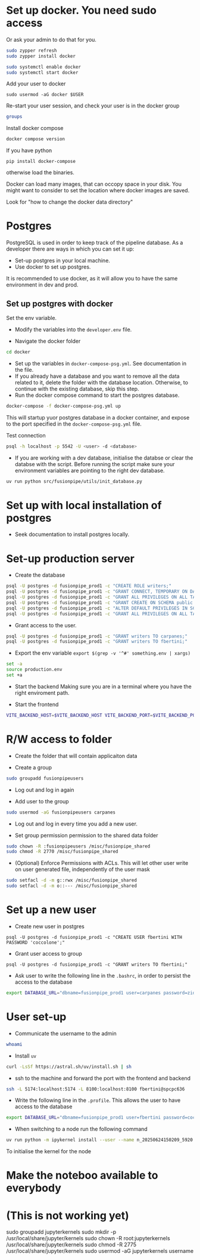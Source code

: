 
# Set up docker. You need sudo access
Or ask your admin to do that for you.

```bash
sudo zypper refresh
sudo zypper install docker

sudo systemctl enable docker
sudo systemctl start docker
```

Add your user to docker

```
sudo usermod -aG docker $USER
```

Re-start your user session, and check your user is in the docker group
```bash
groups
```

Install docker compose

```bash
docker compose version
```

If you have python
```
pip install docker-compose
```

otherwise load the binaries.

Docker can load many images, that can occopy space in your disk. You might want to consider to set the location where docker images are saved.

Look for "how to change the docker data directory"


# Postgres
PostgreSQL is used in order to keep track of the pipeline database. As a developer there are ways in which you can set it up:
- Set-up postgres in your local machine.
- Use docker to set up postgres.

It is recommended to use docker, as it will allow you to have the same environment in dev and prod.

## Set up postgres with docker

Set the env variable.

- Modify the variables into the `developer.env` file.

- Navigate the docker folder
```bash
cd docker
```

- Set up the variables in `docker-compose-psg.yml`. See documentation in the file.
- If you already have a database and you want to remove all the data related to it, delete the folder with the database location. Otherwise, to continue with the existing database, skip this step.
- Run the docker compose command to start the postgres database.
```bash
docker-compose -f docker-compose-psg.yml up
```
This will startup yuor postgres database in a docker container, and expose to the port specified in the `docker-compose-psg.yml` file.

Test connection
```bash
psql -h localhost -p 5542 -U <user> -d <database>
```

- If you are working with a dev database, initialise the databse or clear the databse with the script.
Before running the script make sure your environment variables are pointing to the right dev database.
```bash
uv run python src/fusionpipe/utils/init_database.py
```

# Set up with local installation of postgres
- Seek documentation to install postgres locally.


# Set-up production server

- Create the database

```bash
psql -U postgres -d fusionpipe_prod1 -c "CREATE ROLE writers;"
psql -U postgres -d fusionpipe_prod1 -c "GRANT CONNECT, TEMPORARY ON DATABASE fusionpipe_prod1 TO writers;"
psql -U postgres -d fusionpipe_prod1 -c "GRANT ALL PRIVILEGES ON ALL TABLES IN SCHEMA public TO writers;"
psql -U postgres -d fusionpipe_prod1 -c "GRANT CREATE ON SCHEMA public TO writers;"
psql -U postgres -d fusionpipe_prod1 -c "ALTER DEFAULT PRIVILEGES IN SCHEMA public GRANT ALL PRIVILEGES ON TABLES TO writers;"
psql -U postgres -d fusionpipe_prod1 -c "GRANT ALL PRIVILEGES ON ALL TABLES IN SCHEMA public TO writers;"
```

- Grant access to the user.

```bash
psql -U postgres -d fusionpipe_prod1 -c "GRANT writers TO carpanes;"
psql -U postgres -d fusionpipe_prod1 -c "GRANT writers TO fbertini;"
```



- Export the env variable
`export $(grep -v '^#' something.env | xargs)`

```bash
set -a
source production.env
set +a
```

- Start the backend
Making sure you are in a terminal where you have the right enviroment path.


- Start the frontend

```bash
VITE_BACKEND_HOST=$VITE_BACKEND_HOST VITE_BACKEND_PORT=$VITE_BACKEND_PORT  npm run dev -- --port $VITE_FRONTEND_PORT
```


# R/W access to folder

- Create the folder that will contain applicaiton data

- Create a group
```bash
sudo groupadd fusionpipeusers
```

- Log out and log in again

- Add user to the group
```bash
sudo usermod -aG fusionpipeusers carpanes
```

- Log out and log in every time you add a new user.

- Set group permission permission to the shared data folder
```bash
sudo chown -R :fusionpipeusers /misc/fusionpipe_shared
sudo chmod -R 2770 /misc/fusionpipe_shared
```

- (Optional) Enforce Permissions with ACLs. This will let other user write on user generated file, independently of the user mask
```bash
sudo setfacl -d -m g::rwx /misc/fusionpipe_shared
sudo setfacl -d -m o::--- /misc/fusionpipe_shared
```

# Set up a new user 

- Create new user in postgres

`psql -U postgres -d fusionpipe_prod1 -c "CREATE USER fbertini WITH PASSWORD 'coccolone';"`

- Grant user access to group

`psql -U postgres -d fusionpipe_prod1 -c "GRANT writers TO fbertini;"`

- Ask user to write the following line in the `.bashrc`, in order to persist the access to the database

```bash
export DATABASE_URL="dbname=fusionpipe_prod1 user=carpanes password=zidane90 host=localhost port=5432"
```


# User set-up
- Communicate the username to the admin
```bash
whoami
```

- Install `uv`
```bash
curl -LsSf https://astral.sh/uv/install.sh | sh
```

- ssh to the machine and forward the port with the frontend and backend

```bash
ssh -L 5174:localhost:5174 -L 8100:localhost:8100 fbertini@spcpc636
```

- Write the following line in the `.profile`. This allows the user to have access to the database
```bash
export DATABASE_URL="dbname=fusionpipe_prod1 user=fbertini password=coccolone host=localhost port=5432"
```

- When switching to a node run the following command
```bash
uv run python -m ipykernel install --user --name n_20250624150209_5920 --display-name n_20250624150209_5920
```
To initialise the kernel for the node


# Make the noteboo available to everybody
# (This is not working yet)
sudo groupadd jupyterkernels
sudo mkdir -p /usr/local/share/jupyter/kernels
sudo chown -R root:jupyterkernels /usr/local/share/jupyter/kernels
sudo chmod -R 2775 /usr/local/share/jupyter/kernels
sudo usermod -aG jupyterkernels username